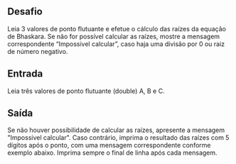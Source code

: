 ## Desafio

Leia 3 valores de ponto flutuante e efetue o cálculo das raízes da equação de
Bhaskara. Se não for possível calcular as raízes, mostre a mensagem
correspondente “Impossivel calcular”, caso haja uma divisão por 0 ou raiz de
número negativo.

## Entrada

Leia três valores de ponto flutuante (double) A, B e C.

## Saída

Se não houver possibilidade de calcular as raízes, apresente a mensagem
"Impossivel calcular". Caso contrário, imprima o resultado das raízes com 5
dígitos após o ponto, com uma mensagem correspondente conforme exemplo abaixo.
Imprima sempre o final de linha após cada mensagem.